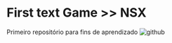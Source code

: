 # First text Game >> NSX
 Primeiro repositório para fins de aprendizado
![github](https://img.shields.io/badge/GitHub-000000?style=for-the-badge&logo=GitHub&logoColor=white)
![<python>](https://img.shields.io/badge/<Python>-3776AB?style=for-the-badge&logo=Python&logoColor=green)
